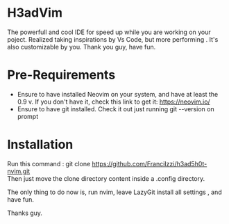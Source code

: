 # H3adVim
The powerfull and cool IDE for speed up while you are working on your poject. Realized taking inspirations by Vs Code, but more performing .  It's also customizable  by you. Thank you guy, have fun.

# Pre-Requirements
- Ensure to have installed Neovim on your system, and have at least the 0.9 v. If you don't have it, check this link to get it:  https://neovim.io/
- Ensure to have git installed. Check it out just running git --version on prompt

# Installation 
Run this command : git clone https://github.com/FranciIzzi/h3ad5h0t-nvim.git  
Then just move the clone directory content inside a .config directory.

The only thing to do now is, run nvim, leave LazyGit install all settings , and have fun.


Thanks guy.
